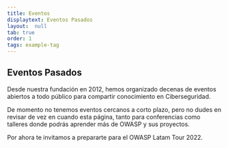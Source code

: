 ```yaml
---
title: Eventos
displaytext: Eventos Pasados
layout:  null
tab: true
order: 1
tags: example-tag
---
```


## Eventos Pasados

Desde nuestra fundación en 2012, hemos organizado decenas de eventos abiertos a todo público para compartir conocimiento en Ciberseguridad.

De momento no tenemos eventos cercanos a corto plazo, pero no dudes en revisar de vez en cuando esta página, tanto para conferencias como talleres donde podrás aprender más de OWASP y sus proyectos.

Por ahora te invitamos a prepararte para el OWASP Latam Tour 2022.